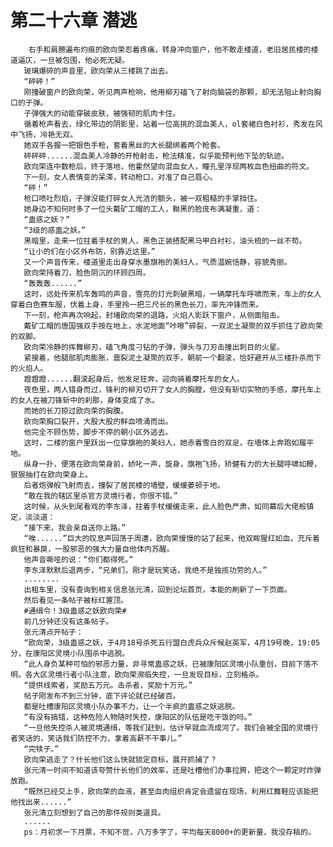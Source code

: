 # 第二十六章 潜逃
        右手和肩膀遍布灼痕的欧向荣忍着疼痛，转身冲向窗户，他不敢走楼道，老旧居民楼的楼道逼仄，一旦被包围，他必死无疑。
       玻璃爆碎的声音里，欧向荣从三楼跳了出去。
       “砰砰！”
       刚撞破窗户的欧向荣，听见两声枪响，他用柳刃磕飞了射向脑袋的那颗，却无法阻止射向胸口的子弹。
       子弹强大的动能穿破皮肤，被强韧的肌肉卡住。
       循着枪声看去，绿化带边的阴影里，站着一位高挑的混血美人，ol套裙白色衬衫，秀发在风中飞扬，冷艳无双。
       她双手各握一把银色手枪，套着黑丝的大长腿绑着两个枪套。
       砰砰砰......混血美人冷静的开枪射击，枪法精准，似乎能预判他下坠的轨迹。
       欧向荣连中数枪后，终于落地，他霍然望向混血女人，瞳孔里浮现两枚血色扭曲的符文。
       下一刻，女人表情变的呆滞，转动枪口，对准了自己眉心。
       “砰！”
       枪口喷吐烈焰，子弹没能打碎女人光洁的额头，被一双粗糙的手掌挡住。
       她身边不知何时多了一位头戴矿工帽的工人，黝黑的脸庞布满凝重，道：
       “蛊惑之妖？”
       “3级的惑蛊之妖。”
       黑暗里，走来一位拄着手杖的男人，黑色正装搭配黑马甲白衬衫，油头梳的一丝不苟。
       “让小的们在小区外布防，别靠近这里。”
       又一个声音传来，楼道里走出身穿水墨旗袍的美妇人，气质温婉恬静，容貌秀丽。
       欧向荣持着刀，脸色阴沉的环顾四周。
       “轰轰轰......”
       这时，远处传来机车轰鸣的声音，雪亮的灯光刺破黑暗，一辆摩托车呼啸而来，车上的女人穿着白色赛车服，伏着上身，手里拎一把三尺长的黑色长刀，率先冲锋而来。
       下一刻，枪声再次响起，封堵欧向荣的退路，火焰人影跃下窗户，从侧面阻击。
       戴矿工帽的唐国强双手按在地上，水泥地面“咔嚓”碎裂，一双泥土凝聚的双手抓住了欧向荣的双脚。
       欧向荣冷静的挥舞柳刃，磕飞角度刁钻的子弹，弹头与刀刃击撞出刺目的火星。
       紧接着，他腿部肌肉膨胀，震裂泥土凝聚的双手，朝前一个翻滚，恰好避开从三楼扑杀而下的火焰人。
       蹬蹬蹬......翻滚起身后，他发足狂奔，迎向骑着摩托车的女人。
       夜色里，两人错身而过，锋利的柳刃切开了女人的胸膛，但没有斩切实物的手感，摩托车上的女人在被刀锋斩中的刹那，身体变成了水。
       而她的长刀掠过欧向荣的胸腹。
       欧向荣胸口裂开，大股大股的鲜血喷涌而出。
       他完全不顾伤势，脚步不停的朝小区外逃去。
       这时，二楼的窗户里跃出一位穿旗袍的美妇人，她赤着雪白的双足，在墙体上奔跑如履平地。
       纵身一扑，便落在欧向荣身前，娇叱一声，旋身，旗袍飞扬，矫健有力的大长腿呼啸如鞭，狠狠抽打在欧向荣身上。
       后者炮弹般飞射而去，撞裂了居民楼的墙壁，缓缓萎顿于地。
       “敢在我的辖区里杀官方灵境行者，你很不错。”
       这时候，从头到尾看戏的李东泽，拄着手杖缓缓走来，此人脸色严肃，如同幕后大佬般镇定，淡淡道：
       “接下来，我会亲自送你上路。”
       “唉......”巨大的叹息声回荡于周遭，欧向荣慢慢的站了起来，他双眸猩红如血，充斥着疯狂和暴戾，一股邪恶的强大力量自他体内苏醒。
       他声音嘶哑的说：“你们都得死。”
       李东泽默默后退两步，“兄弟们，刚才是玩笑话，我绝不是独揽功劳的人。”
       ........
       出租车里，没有查询到相关信息张元清，回到论坛首页，本能的刷新了一下页面。
       然后看见一条帖子被标红置顶。
       #通缉令！3级蛊惑之妖欧向荣#
       前几分钟还没有这条帖子。
       张元清点开帖子：
       “欧向荣，3级蛊惑之妖，于4月18号杀死五行盟白虎兵众斥候赵英军，4月19号晚，19:05分，在康阳区灵境小队围杀中逃脱。
       “此人身负某种可怕的邪恶力量，非寻常蛊惑之妖，已被康阳区灵境小队重创，目前下落不明。各大区灵境行者小队注意，欧向荣濒临失控，一旦发现目标，立刻格杀。
       “提供线索者，奖励五万元。击杀者，奖励十万元。”
       帖子刚发布不到三分钟，底下评论就已经破百。
       都是吐槽康阳区灵境小队办事不力，让一个半疯的蛊惑之妖逃脱。
       “有没有搞错，这种危险人物随时失控，康阳区的队伍是吃干饭的吗。”
       “一旦他失控杀人被灵境通缉，等我们赶到，估计早就血流成河了。我们会被全国的灵境行者笑话的，笑话我们防控不力，拿着高薪不干事儿。”
       “完犊子。”
       欧向荣逃走了？什长他们这么快就锁定目标，展开抓捕了？
       张元清一时间不知道该夸赞什长他们的效率，还是吐槽他们办事拉胯，把这个一颗定时炸弹放跑。
       “既然已经交上手，欧向荣的血液，甚至血肉组织肯定会遗留在现场，利用红舞鞋应该能把他找出来......”
       张元清立刻想到了自己的那件规则类道具。
       ......
       ps：月初求一下月票，不知不觉，八万多字了，平均每天8000+的更新量，我没存稿的。